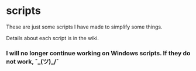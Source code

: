 # scripts
These are just some scripts I have made to simplify some things.

Details about each script is in the wiki.

### <b>I will no longer continue working on Windows scripts. If they do not work, ¯\_(ツ)_/¯</b> </br>
